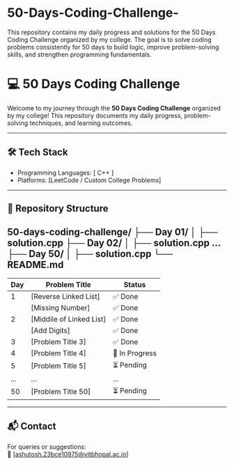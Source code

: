 # 50-Days-Coding-Challenge-
This repository contains my daily progress and solutions for the 50 Days Coding Challenge organized by my college. The goal is to solve coding problems consistently for 50 days to build logic, improve problem-solving skills, and strengthen programming fundamentals.

# 💻 50 Days Coding Challenge 

Welcome to my journey through the **50 Days Coding Challenge** organized by my college! This repository documents my daily progress, problem-solving techniques, and learning outcomes.

---

## 🛠️ Tech Stack

- Programming Languages: [ C++ ] 
- Platforms: [LeetCode / Custom College Problems]

---

## 📂 Repository Structure

50-days-coding-challenge/
├── Day 01/
│ ├── solution.cpp
├── Day 02/
│ ├── solution.cpp
...
├── Day 50/
│ ├── solution.cpp
└── README.md
---

| Day | Problem Title              | Status   |
|-----|----------------------------|----------|
| 1   | [Reverse Linked List]      | ✅ Done  |
      |  [Missing Number]          | ✅ Done  |
| 2   | [Middile of Linked List]   | ✅ Done  |
      | [Add Digits]               | ✅ Done  |
| 3   | [Problem Title 3]          | ✅ Done  |
| 4   | [Problem Title 4]          | 🔁 In Progress |
| 5   | [Problem Title 5]          | ⏳ Pending |
| ... | ...                        | ...      |
| 50  | [Problem Title 50]         | ⏳ Pending |

---

## 📬 Contact

For queries or suggestions:  
📧 [ashutosh.23bce10975@vitbhopal.ac.in]  
